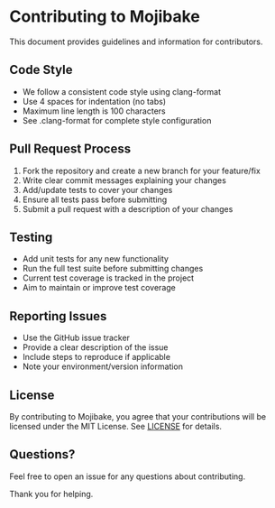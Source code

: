 # Contributing to Mojibake

This document provides guidelines and information for contributors.

## Code Style

- We follow a consistent code style using clang-format
- Use 4 spaces for indentation (no tabs)
- Maximum line length is 100 characters
- See .clang-format for complete style configuration

## Pull Request Process

1. Fork the repository and create a new branch for your feature/fix
2. Write clear commit messages explaining your changes
3. Add/update tests to cover your changes
4. Ensure all tests pass before submitting
5. Submit a pull request with a description of your changes

## Testing

- Add unit tests for any new functionality
- Run the full test suite before submitting changes
- Current test coverage is tracked in the project
- Aim to maintain or improve test coverage

## Reporting Issues

- Use the GitHub issue tracker
- Provide a clear description of the issue
- Include steps to reproduce if applicable
- Note your environment/version information

## License

By contributing to Mojibake, you agree that your contributions will be licensed under the MIT
License. See [LICENSE](LICENSE) for details.

## Questions?

Feel free to open an issue for any questions about contributing.

Thank you for helping.
